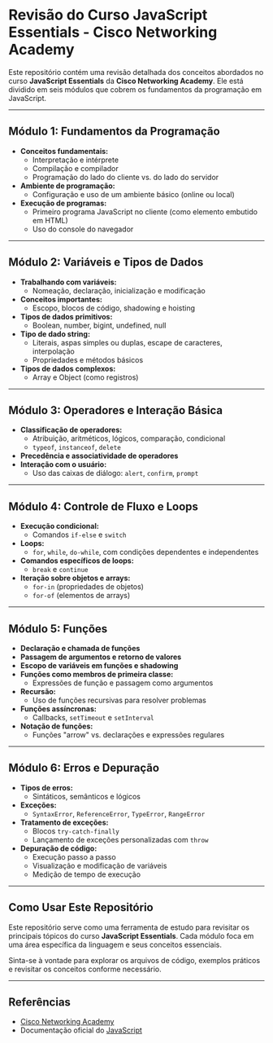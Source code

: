 # Revisão do Curso JavaScript Essentials - Cisco Networking Academy

Este repositório contém uma revisão detalhada dos conceitos abordados no curso **JavaScript Essentials** da **Cisco Networking Academy**. Ele está dividido em seis módulos que cobrem os fundamentos da programação em JavaScript.

---

## Módulo 1: Fundamentos da Programação

- **Conceitos fundamentais:**
  - Interpretação e intérprete
  - Compilação e compilador
  - Programação do lado do cliente vs. do lado do servidor
- **Ambiente de programação:**
  - Configuração e uso de um ambiente básico (online ou local)
- **Execução de programas:**
  - Primeiro programa JavaScript no cliente (como elemento embutido em HTML)
  - Uso do console do navegador

---

## Módulo 2: Variáveis e Tipos de Dados

- **Trabalhando com variáveis:**
  - Nomeação, declaração, inicialização e modificação
- **Conceitos importantes:**
  - Escopo, blocos de código, shadowing e hoisting
- **Tipos de dados primitivos:**
  - Boolean, number, bigint, undefined, null
- **Tipo de dado string:**
  - Literais, aspas simples ou duplas, escape de caracteres, interpolação
  - Propriedades e métodos básicos
- **Tipos de dados complexos:**
  - Array e Object (como registros)

---

## Módulo 3: Operadores e Interação Básica

- **Classificação de operadores:**
  - Atribuição, aritméticos, lógicos, comparação, condicional
  - `typeof`, `instanceof`, `delete`
- **Precedência e associatividade de operadores**
- **Interação com o usuário:**
  - Uso das caixas de diálogo: `alert`, `confirm`, `prompt`

---

## Módulo 4: Controle de Fluxo e Loops

- **Execução condicional:**
  - Comandos `if-else` e `switch`
- **Loops:**
  - `for`, `while`, `do-while`, com condições dependentes e independentes
- **Comandos específicos de loops:**
  - `break` e `continue`
- **Iteração sobre objetos e arrays:**
  - `for-in` (propriedades de objetos)
  - `for-of` (elementos de arrays)

---

## Módulo 5: Funções

- **Declaração e chamada de funções**
- **Passagem de argumentos e retorno de valores**
- **Escopo de variáveis em funções e shadowing**
- **Funções como membros de primeira classe:**
  - Expressões de função e passagem como argumentos
- **Recursão:**
  - Uso de funções recursivas para resolver problemas
- **Funções assíncronas:**
  - Callbacks, `setTimeout` e `setInterval`
- **Notação de funções:**
  - Funções "arrow" vs. declarações e expressões regulares

---

## Módulo 6: Erros e Depuração

- **Tipos de erros:**
  - Sintáticos, semânticos e lógicos
- **Exceções:**
  - `SyntaxError`, `ReferenceError`, `TypeError`, `RangeError`
- **Tratamento de exceções:**
  - Blocos `try-catch-finally`
  - Lançamento de exceções personalizadas com `throw`
- **Depuração de código:**
  - Execução passo a passo
  - Visualização e modificação de variáveis
  - Medição de tempo de execução

---

## Como Usar Este Repositório

Este repositório serve como uma ferramenta de estudo para revisitar os principais tópicos do curso **JavaScript Essentials**. Cada módulo foca em uma área específica da linguagem e seus conceitos essenciais.

Sinta-se à vontade para explorar os arquivos de código, exemplos práticos e revisitar os conceitos conforme necessário.

---

## Referências

- [Cisco Networking Academy](https://www.netacad.com/)
- Documentação oficial do [JavaScript](https://developer.mozilla.org/en-US/docs/Web/JavaScript)

